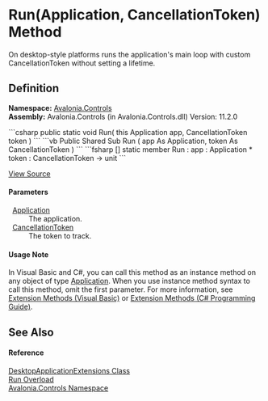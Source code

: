 # Run(Application, CancellationToken) Method


On desktop-style platforms runs the application's main loop with custom CancellationToken without setting a lifetime.



## Definition
**Namespace:** <a href="N_Avalonia_Controls">Avalonia.Controls</a>  
**Assembly:** Avalonia.Controls (in Avalonia.Controls.dll) Version: 11.2.0

<Tabs groupId="api-code-preview">
<TabItem value="csharp" label="C#">
```csharp
public static void Run(
	this Application app,
	CancellationToken token
)
```
</TabItem>
<TabItem value="vb" label="VB">
```vb
<ExtensionAttribute>
Public Shared Sub Run ( 
	app As Application,
	token As CancellationToken
)
```
</TabItem>
<TabItem value="fsharp" label="F#">
```fsharp
[<ExtensionAttribute>]
static member Run : 
        app : Application * 
        token : CancellationToken -> unit 
```
</TabItem>
</Tabs>



<a href="https://github.com/AvaloniaUI/Avalonia/tree/master/src/Avalonia.Controls/DesktopApplicationExtensions.cs#L54" title="View the source code">View Source</a>



#### Parameters
<dl><dt>  <a href="T_Avalonia_Application">Application</a></dt><dd>The application.</dd><dt>  <a href="https://learn.microsoft.com/dotnet/api/system.threading.cancellationtoken" target="_blank" rel="noopener noreferrer">CancellationToken</a></dt><dd>The token to track.</dd></dl>

#### Usage Note
In Visual Basic and C#, you can call this method as an instance method on any object of type <a href="T_Avalonia_Application">Application</a>. When you use instance method syntax to call this method, omit the first parameter. For more information, see <a href="https://docs.microsoft.com/dotnet/visual-basic/programming-guide/language-features/procedures/extension-methods" target="_blank" rel="noopener noreferrer">Extension Methods (Visual Basic)</a> or <a href="https://docs.microsoft.com/dotnet/csharp/programming-guide/classes-and-structs/extension-methods" target="_blank" rel="noopener noreferrer">Extension Methods (C# Programming Guide)</a>.

## See Also


#### Reference
<a href="T_Avalonia_Controls_DesktopApplicationExtensions">DesktopApplicationExtensions Class</a>  
<a href="Overload_Avalonia_Controls_DesktopApplicationExtensions_Run">Run Overload</a>  
<a href="N_Avalonia_Controls">Avalonia.Controls Namespace</a>  

